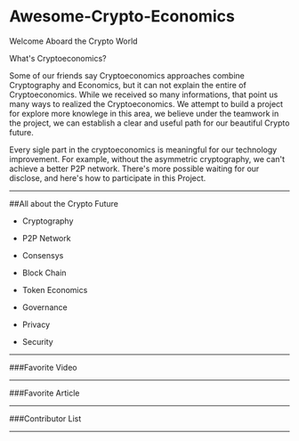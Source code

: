 # Awesome-Crypto-Economics


Welcome Aboard the Crypto World

What's Cryptoeconomics?

Some of our friends say Cryptoeconomics approaches combine Cryptography and Economics, but it can not explain the entire of Cryptoeconomics. While we received so many informations, that point us many ways to realized the Cryptoeconomics. We attempt to build a project for explore more knowlege in this area, we believe under the teamwork in the project, we can establish a clear and useful path for our beautiful Crypto future.

Every sigle part in the cryptoeconomics is meaningful for our technology improvement. For example, without the asymmetric cryptography, we can't achieve a better P2P network. There's more possible waiting for our disclose, and here's how to participate in this Project.

---

##All about the Crypto Future

- Cryptography
 
- P2P Network
   
- Consensys
  
- Block Chain
  
- Token Economics
  
- Governance
  
- Privacy

- Security



---

###Favorite Video



---

###Favorite Article



---

###Contributor List



---






